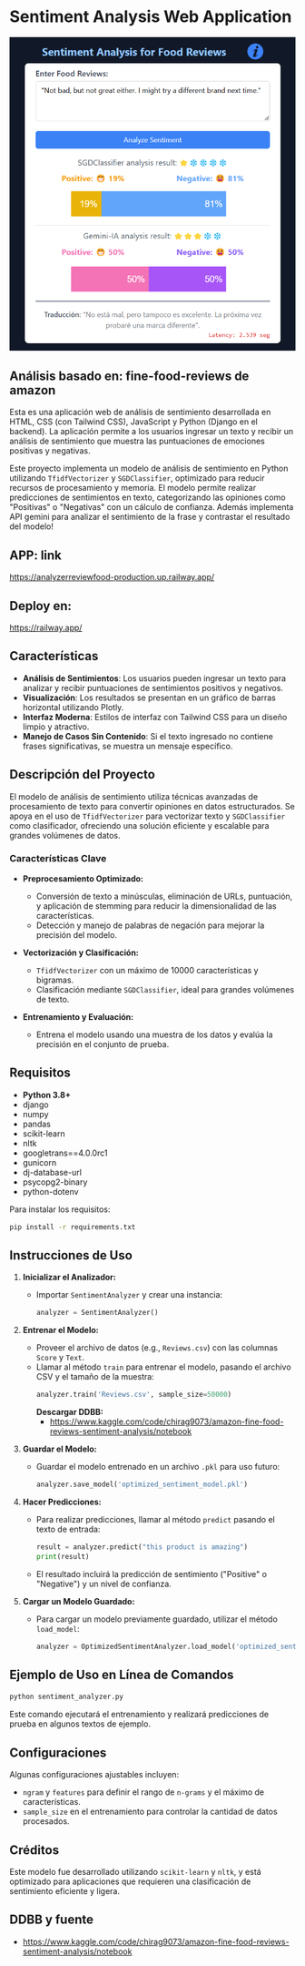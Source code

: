 # Sentiment Analysis Web Application

![alt text](image.png)

## Análisis basado en: fine-food-reviews de amazon

Esta es una aplicación web de análisis de sentimiento desarrollada en HTML, CSS (con Tailwind CSS), JavaScript y Python (Django en el backend). La aplicación permite a los usuarios ingresar un texto y recibir un análisis de sentimiento que muestra las puntuaciones de emociones positivas y negativas.

Este proyecto implementa un modelo de análisis de sentimiento en Python utilizando `TfidfVectorizer` y `SGDClassifier`, optimizado para reducir recursos de procesamiento y memoria. El modelo permite realizar predicciones de sentimientos en texto, categorizando las opiniones como "Positivas" o "Negativas" con un cálculo de confianza.
Además implementa API gemini para analizar el sentimiento de la frase y contrastar el resultado del modelo!

## APP: link

https://analyzerreviewfood-production.up.railway.app/

## Deploy en:

https://railway.app/

## Características

- **Análisis de Sentimientos**: Los usuarios pueden ingresar un texto para analizar y recibir puntuaciones de sentimientos positivos y negativos.
- **Visualización**: Los resultados se presentan en un gráfico de barras horizontal utilizando Plotly.
- **Interfaz Moderna**: Estilos de interfaz con Tailwind CSS para un diseño limpio y atractivo.
- **Manejo de Casos Sin Contenido**: Si el texto ingresado no contiene frases significativas, se muestra un mensaje específico.


## Descripción del Proyecto

El modelo de análisis de sentimiento utiliza técnicas avanzadas de procesamiento de texto para convertir opiniones en datos estructurados. Se apoya en el uso de `TfidfVectorizer` para vectorizar texto y `SGDClassifier` como clasificador, ofreciendo una solución eficiente y escalable para grandes volúmenes de datos.

### Características Clave

- **Preprocesamiento Optimizado:** 
  - Conversión de texto a minúsculas, eliminación de URLs, puntuación, y aplicación de stemming para reducir la dimensionalidad de las características.
  - Detección y manejo de palabras de negación para mejorar la precisión del modelo.

- **Vectorización y Clasificación:**
  - `TfidfVectorizer` con un máximo de 10000 características y bigramas.
  - Clasificación mediante `SGDClassifier`, ideal para grandes volúmenes de texto.

- **Entrenamiento y Evaluación:**
  - Entrena el modelo usando una muestra de los datos y evalúa la precisión en el conjunto de prueba.

## Requisitos

- **Python 3.8+**
- django
- numpy
- pandas
- scikit-learn
- nltk
- googletrans==4.0.0rc1
- gunicorn
- dj-database-url
- psycopg2-binary
- python-dotenv

Para instalar los requisitos:
```bash
pip install -r requirements.txt
```

## Instrucciones de Uso

1. **Inicializar el Analizador:** 
   - Importar `SentimentAnalyzer` y crear una instancia:
     ```python
     analyzer = SentimentAnalyzer()
     ```

2. **Entrenar el Modelo:**
   - Proveer el archivo de datos (e.g., `Reviews.csv`) con las columnas `Score` y `Text`.
   - Llamar al método `train` para entrenar el modelo, pasando el archivo CSV y el tamaño de la muestra:
     ```python
     analyzer.train('Reviews.csv', sample_size=50000)
     ```
     **Descargar DDBB:**
      - https://www.kaggle.com/code/chirag9073/amazon-fine-food-reviews-sentiment-analysis/notebook


3. **Guardar el Modelo:**
   - Guardar el modelo entrenado en un archivo `.pkl` para uso futuro:
     ```python
     analyzer.save_model('optimized_sentiment_model.pkl')
     ```

4. **Hacer Predicciones:**
   - Para realizar predicciones, llamar al método `predict` pasando el texto de entrada:
     ```python
     result = analyzer.predict("this product is amazing")
     print(result)
     ```

   - El resultado incluirá la predicción de sentimiento ("Positive" o "Negative") y un nivel de confianza.

5. **Cargar un Modelo Guardado:**
   - Para cargar un modelo previamente guardado, utilizar el método `load_model`:
     ```python
     analyzer = OptimizedSentimentAnalyzer.load_model('optimized_sentiment_model.pkl')
     ```

## Ejemplo de Uso en Línea de Comandos

```bash
python sentiment_analyzer.py
```

Este comando ejecutará el entrenamiento y realizará predicciones de prueba en algunos textos de ejemplo.

## Configuraciones

Algunas configuraciones ajustables incluyen:
- `ngram` y `features` para definir el rango de `n-grams` y el máximo de características.
- `sample_size` en el entrenamiento para controlar la cantidad de datos procesados.

## Créditos

Este modelo fue desarrollado utilizando `scikit-learn` y `nltk`, y está optimizado para aplicaciones que requieren una clasificación de sentimiento eficiente y ligera.

## DDBB y fuente
- https://www.kaggle.com/code/chirag9073/amazon-fine-food-reviews-sentiment-analysis/notebook

